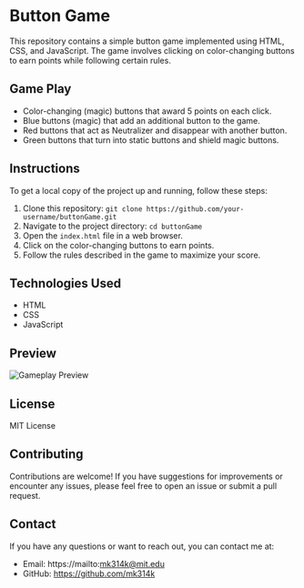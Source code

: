 # Button Game

This repository contains a simple button game implemented using HTML, CSS, and JavaScript. The game involves clicking on color-changing buttons to earn points while following certain rules.

## Game Play

- Color-changing (magic) buttons that award 5 points on each click.
- Blue buttons (magic) that add an additional button to the game.
- Red buttons that act as Neutralizer and disappear with another button.
- Green buttons that turn into static buttons and shield magic buttons.

## Instructions

To get a local copy of the project up and running, follow these steps:

1. Clone this repository: `git clone https://github.com/your-username/buttonGame.git`
2. Navigate to the project directory: `cd buttonGame`
3. Open the `index.html` file in a web browser.
4. Click on the color-changing buttons to earn points.
5. Follow the rules described in the game to maximize your score.

## Technologies Used

- HTML
- CSS
- JavaScript

## Preview

![Gameplay Preview](assets/display.gif)

## License

MIT License

## Contributing

Contributions are welcome! If you have suggestions for improvements or encounter any issues, please feel free to open an issue or submit a pull request.

## Contact

If you have any questions or want to reach out, you can contact me at:

- Email: https://mailto:mk314k@mit.edu
- GitHub: https://github.com/mk314k

